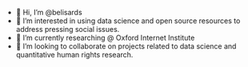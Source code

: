 - 👋 Hi, I’m @belisards
- 👀 I’m interested in using data science and open source resources to address pressing social issues.
- 🌱 I’m currently researching @ Oxford Internet Institute
- 💞️ I’m looking to collaborate on projects related to data science and quantitative human rights research.

<!---
belisards/belisards is a ✨ special ✨ repository because its `README.md` (this file) appears on your GitHub profile.
You can click the Preview link to take a look at your changes.
--->
